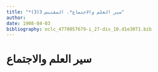 ```yaml
---
title: "*سير العلم والاجتماع*. المقتبس 3(3)"
author: 
date: 1908-04-03
bibliography: oclc_4770057679-i_27-div_10.d1e3071.bib
---
```




#  سير العلم والاجتماع 

 